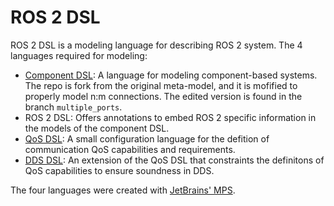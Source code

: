 # ROS 2 DSL

ROS 2 DSL is a modeling language for describing ROS 2 system. The 4 languages required for modeling:

* [Component DSL](https://github.com/samuelpg/component-dsl): A language for modeling component-based systems. The repo is fork from the original meta-model, and it is mofified to properly model n:m connections. The edited version is found in the branch `multiple_ports`. 
* ROS 2 DSL: Offers annotations to embed ROS 2 specific information in the models of the component DSL.
* [QoS DSL](https://github.com/samuelpg/qos-dsl): A small configuration language for the defition of communication QoS capabilities and requirements.
* [DDS DSL](https://github.com/samuelpg/dds-dsl): An extension of the QoS DSL that constraints the definitons of QoS capabilities to ensure soundness in DDS.

The four languages were created with [JetBrains' MPS](https://www.jetbrains.com/mps/). 

